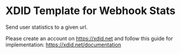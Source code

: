 # XDID Template for Webhook Stats
Send user statistics to a given url.

Please create an account on https://xdid.net and follow this guide for implementation: https://xdid.net/documentation